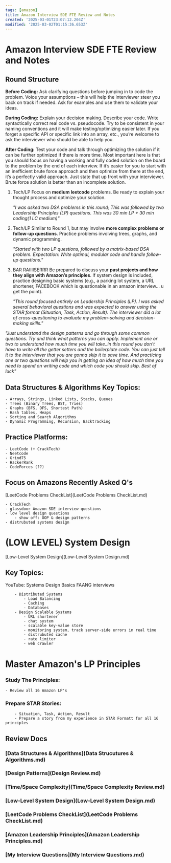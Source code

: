 ```yaml
---
tags: [amazon]
title: Amazon Interview SDE FTE Review and Notes
created: '2025-03-01T23:07:12.204Z'
modified: '2025-03-02T01:15:36.653Z'
---
```


# Amazon Interview SDE FTE Review and Notes
## Round Structure
**Before Coding:** Ask clarifying questions before jumping in to code the problem. Voice your assumptions – this will help the interviewer steer you back on track if needed. Ask for examples and use them to validate your ideas.

**During Coding:** Explain your decision making. Describe your code. Write syntactically correct real code vs. pseudocode. Try to be consistent in your naming conventions and it will make testing/optimizing easier later. If you forget a specific API or specific link into an array, etc., you’re welcome to ask the interviewer who should be able to help you.

**After Coding:** Test your code and talk through optimizing the solution if it can be further optimized if there is more time. Most important here is that you should focus on having a working and fully coded solution on the board to the problem by the end of each interview. If it’s easier for you to start with an inefficient brute force approach and then optimize from there at the end, it’s a perfectly valid approach. Just state that up front with your interviewer. Brute force solution is better than an incomplete solution.

1. Tech/LP
    Focus on **medium leetcode** problems. Be ready to explain your thought process and optimize your solution.

    *"I was asked two DSA problems in this round; This was followed by two Leadership Principles (LP) questions. This was 30 min LP + 30 min coding(1 LC medium)"*

2. Tech/LP
    Similar to Round 1, but may involve **more complex problems or follow-up questions**. Practice problems involving trees, graphs, and dynamic programming.

    *"Started with two LP questions, followed by a matrix-based DSA problem. Expectation: Write optimal, modular code and handle follow-up questions."*

3. BAR RAIIIISERRR
    Be prepared to discuss your **past projects and how they align with Amazon’s principles**. If system design is included, practice designing basic systems (e.g., a parking lot system, a URL shortener, FACEBOOK which is questionable in an amazon interview... u get the point).

    *"This round focused entirely on Leadership Principles (LP). I was asked several behavioral questions and was expected to answer using the STAR format (Situation, Task, Action, Result). The interviewer did a lot of cross-questioning to evaluate my problem-solving and decision-making skills."*


*"Just understand the design patterns and go through some common questions. Try and think what patterns you can apply. Implement one or two to understand how much time you will take..in this round you don't have to write all the getter setters and the boilerplate code. You can just tell it to the interviewer that you are gonna skip it to save time. And practicing one or two questions will help you in getting an idea of how much time you need to spend on writing code and which code you should skip. Best of luck"*

## Data Structures & Algorithms Key Topics:


	- Arrays, Strings, Linked Lists, Stacks, Queues
	- Trees (Binary Trees, BST, Tries)
	- Graphs (BFS, DFS, Shortest Path)
	- Hash tables, Heaps
	- Sorting and Search Algorithms 
	- Dynamic Programming, Recursion, Backtracking

Practice Platforms:
-
	- LeetCode (+ CrackTech)
	- Neetcode
	- Grind75
	- HackerRank
	- CodeForces (??)

 Focus on Amazons Recently Asked Q's
- 
[LeetCode Problems CheckList](LeetCode Problems CheckList.md)

	- CrackTech
	- glassdoor Amazon SDE interview questions
	- low level design questions
		- show off: OOP & design patterns
	- distrubuted systems design


# (LOW LEVEL) System Design
[Low-Level System Design](Low-Level System Design.md)

Key Topics:
-
YouTube: Systems Design Basics FAANG interviews

		- Distributed Systems
			- Load Balancing 
			- Caching 
			- Databases
		- Design Scalable Systems 
			- URL shortener
			- chat system
			- scalable key-value store 
			- monitoring system, track server-side errors in real time
			- distrubuted cache
			- rate limiter
			- web crawler 


# Master Amazon's LP Principles 
 
### Study The Principles:
	- Review all 16 Amazon LP's
### Prepare STAR Stories: 
		- Situation, Task, Action, Result
		- Prepare a story from my experience in STAR Formatt for all 16 principles

## Review Docs
### [Data Structures & Algorithms](Data Strucutures & Algorithms.md)
### [Design Patterns](Design Review.md)
### [Time/Space Complexity](Time/Space Complexity Review.md) 
### [Low-Level System Design](Low-Level System Design.md)
### [LeetCode Problems CheckList](LeetCode Problems CheckList.md)
### [Amazon Leadership Principles](Amazon Leadership Principles.md)
### [My Interview Questions](My Interview Questions.md)



